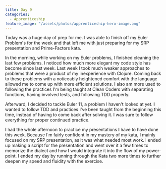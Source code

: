 ```yaml
---
title: Day 9
categories:
  - Apprenticeship
feature_image: "/assets/photos/apprenticeship-hero-image.png"
---
```


Today was a huge day of prep for me. I was able to finish off my Euler Problem's for the week and that
left me with just preparing for my SRP presentation and Prime-Factors kata.

In the morning, while working on my Euler problems, I finished cleaning the last few problems. I noticed
how much more elegant my code style has become since last week. Last week I took much weaker approaches to
problems that were a product of my inexperience with Clojure. Coming back to these problems with a
noticeably heightened comfort with the language allowed me to come up with more efficient solutions. I also
am more used to following the practices I'm being taught at Clean Coders with separating functions, having
involved tests, and following TDD properly.

Afterward, I decided to tackle Euler 11, a problem I haven't looked at yet. I wanted to follow TDD and
practices I've been taught from the beginning this time, instead of having to come back after solving it.
I was sure to follow everything for proper continued practice.

I had the whole afternoon to practice my presentations I have to have done this week. Because I'm fairly confident in my
mastery of my kata, I mainly focused on my SRP presentation, as it was what needed most work. I ended up
making a script for the presentation and went over it a few times to memorize the dialect and how I would integrate it
into the flow of my power-point. I ended my day by running through the Kata two more times to further deepen my speed
and fluidity
with the exercise.
